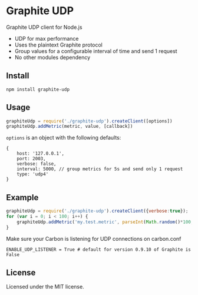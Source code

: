 # Graphite UDP

Graphite UDP client for Node.js

* UDP for max performance
* Uses the plaintext Graphite protocol
* Group values for a configurable interval of time and send 1 request
* No other modules dependency


## Install
```
npm install graphite-udp
```

## Usage
```js
graphiteUdp = require('./graphite-udp').createClient([options])
graphiteUdp.addMetric(metric, value, [callback])
```

`options` is an object with the following defaults:
```
{
	host: '127.0.0.1',
	port: 2003,
	verbose: false,
	interval: 5000, // group metrics for 5s and send only 1 request
	type: 'udp4'
}
```

## Example
```js
graphiteUdp = require('./graphite-udp').createClient({verbose:true});
for (var i = 0; i < 100; i++) {
	graphiteUdp.addMetric('my.test.metric', parseInt(Math.random()*100, 10));
}
```

Make sure your Carbon is listening for UDP connections on carbon.conf

`ENABLE_UDP_LISTENER = True # default for version 0.9.10 of Graphite is False`


## License

Licensed under the MIT license.